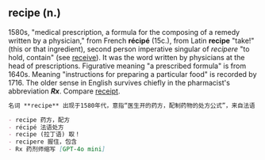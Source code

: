 ## recipe (n.)

1580s, "medical prescription, a formula for the composing of a remedy written by a physician," from French __récipé__ (15c.), from Latin __recipe__ "take!" (this or that ingredient), second person imperative singular of _recipere_ "to hold, contain" (see [receive](https://www.etymonline.com/word/receive "Etymology, meaning and definition of receive ")). It was the word written by physicians at the head of prescriptions. Figurative meaning "a prescribed formula" is from 1640s. Meaning "instructions for preparing a particular food" is recorded by 1716. The older sense in English survives chiefly in the pharmacist's abbreviation _**Rx**_. Compare [receipt](https://www.etymonline.com/word/receipt "Etymology, meaning and definition of receipt ").

```md
名词 **recipe** 出现于1580年代，意指“医生开的药方，配制药物的处方公式”，来自法语 __récipé__（15世纪），源自拉丁语命令式形式 __recipe__，意为“取！”，是拉丁语动词 _recipere_（“握住，包含”，参见 [receive](https://www.etymonline.com/word/receive "Etymology, meaning and definition of receive")）的第二人称单数祈使式。这是医生在药方开头常用的词。引申义“规定的配方”始于1640年代；用以指“具体食品制作说明”则见于1716年。其古老含义主要保留在药剂师缩写 _Rx_ 中。该词与 [receipt](https://www.etymonline.com/word/receipt "Etymology, meaning and definition of receipt") 意义相近，但有所区别。

- recipe 药方，配方  
- récipé 法语处方  
- recipe (拉丁语) 取！  
- recipere 握住，包含  
- Rx 药剂师缩写 [GPT-4o mini]
```
